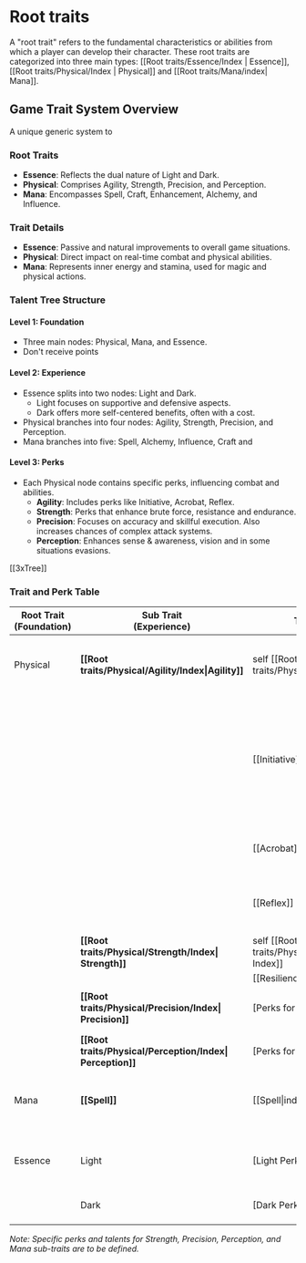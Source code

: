 
# Root traits

A "root trait" refers to the fundamental characteristics or abilities from which a player can develop their character. These root traits are categorized into three main types: [[Root traits/Essence/Index | Essence]], [[Root traits/Physical/Index | Physical]] and [[Root traits/Mana/index| Mana]].

## Game Trait System Overview

A unique generic system to   

### Root Traits
- **Essence**: Reflects the dual nature of Light and Dark.
- **Physical**: Comprises Agility, Strength, Precision, and Perception.
- **Mana**: Encompasses Spell, Craft, Enhancement, Alchemy, and Influence.

### Trait Details
- **Essence**: Passive and natural improvements to overall game situations.
- **Physical**: Direct impact on real-time combat and physical abilities.
- **Mana**: Represents inner energy and stamina, used for magic and physical actions.

### Talent Tree Structure

#### Level 1: Foundation
- Three main nodes: Physical, Mana, and Essence.
- Don't receive points

#### Level 2: Experience
- Essence splits into two nodes: Light and Dark.
  - Light focuses on supportive and defensive aspects.
  - Dark offers more self-centered benefits, often with a cost.
- Physical branches into four nodes: Agility, Strength, Precision, and Perception.
- Mana branches into five: Spell, Alchemy, Influence, Craft and 
#### Level 3: Perks
- Each Physical node contains specific perks, influencing combat and abilities.
  - **Agility**: Includes perks like Initiative, Acrobat, Reflex.
  - **Strength**: Perks that enhance brute force, resistance and endurance.
  - **Precision**: Focuses on accuracy and skillful execution. Also increases chances of complex attack systems.
  - **Perception**: Enhances sense & awareness, vision and in some situations evasions.

[[3xTree]]
### Trait and Perk Table

| Root Trait (Foundation) | Sub Trait<br>(Experience) | Talents (Perks) | Description | Type |
| ---- | ---- | ---- | ---- | ---- |
| Physical | **[[Root traits/Physical/Agility/Index\|Agility]]** | self [[Root traits/Physical/Agility/Index\|Index]] | Increases move points / attacks per current time / velocity |  |
|  |  | [[Initiative]] | Influences precendence on character actions on current of the turn, increases the velocity and the order of the actions are changed with initiative. |  |
|  |  | [[Acrobat]] | movement, jumping, climbing, acrobats. |  |
|  |  | [[Reflex]] | evasion (have [[Perception]] dependencies to unlock further talents) |  |
|  | **[[Root traits/Physical/Strength/Index\| Strength]]** | self [[Root traits/Physical/Strength/Index\| Index]] | Enhances power and endurance. |  |
|  |  | [[Resilience]] |  |  |
|  |  |  |  |  |
|  | **[[Root traits/Physical/Precision/Index\| Precision]]** | [Perks for Precision] | Improves accuracy and execution. |  |
|  | **[[Root traits/Physical/Perception/Index\| Perception]]** | [Perks for Perception] | Boosts awareness and strategic insight. |  |
| Mana | **[[Spell]]** | [[Spell\|index]] | Utilizes inner energy for various abilities. |  |
|  |  |  |  |  |
|  |  |  |  |  |
|  |  |  |  |  |
|  |  |  |  |  |
|  |  |  |  |  |
| Essence | Light | [Light Perks/Talents] | Supportive and defensive enhancements. |  |
|  |  |  |  |  |
|  |  |  |  |  |
|  | Dark | [Dark Perks/Talents] | Self-centered abilities with trade-offs. |  |


*Note: Specific perks and talents for Strength, Precision, Perception, and Mana sub-traits are to be defined.*




